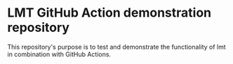 # LMT GitHub Action demonstration repository

This repository's purpose is to test and demonstrate the functionality of lmt in combination with GitHub Actions.